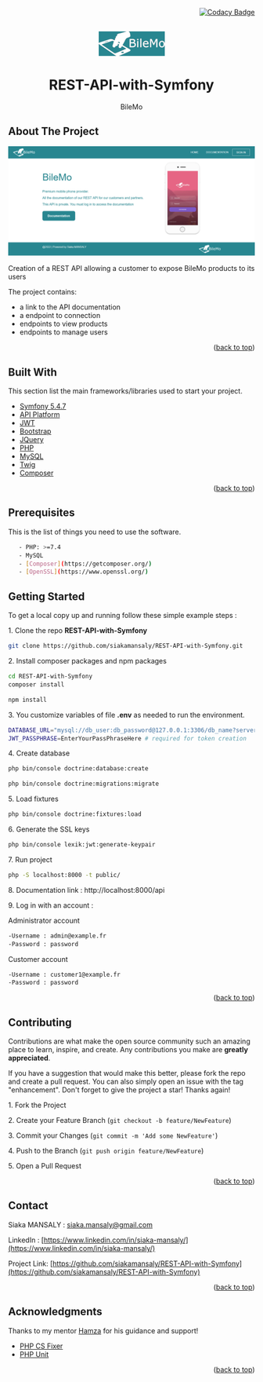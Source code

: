 <div id="top"></div>
<div align="right">

[![Codacy Badge](https://app.codacy.com/project/badge/Grade/48b3eef92a06470a86c89ffcd62ca399)](https://www.codacy.com/gh/siakamansaly/REST-API-with-Symfony/dashboard?utm_source=github.com&amp;utm_medium=referral&amp;utm_content=siakamansaly/REST-API-with-Symfony&amp;utm_campaign=Badge_Grade)

</div>
<!-- PROJECT LOGO -->
<br />
<div align="center">
  <a href="https://github.com/siakamansaly/REST-API-with-Symfony">
    <img src="public/images/logo_blue.png" alt="Logo">
  </a>
  <h1 align="center">REST-API-with-Symfony</h1>
  <p align="center">
    BileMo
  </p>
</div>

<!-- ABOUT THE PROJECT -->
## About The Project

<div align="center">
    <img src="public/images/Screenshot.png" alt="Screenshot" width="700px">
</div>
<p>Creation of a REST API allowing a customer to expose BileMo products to its users</p>
<p>The project contains:</p>
<ul>
  <li>a link to the API documentation</li>
  <li>a endpoint to connection</li>
  <li>endpoints to view products</li>
  <li>endpoints to manage users</li>
</ul>

<p align="right">(<a href="#top">back to top</a>)</p>

<!-- Built With -->
## Built With

This section list the main frameworks/libraries used to start your project.
<ul>
  <li><a href="https://symfony.com/doc/5.4/index.html" target="_blank">Symfony 5.4.7</a></li>
  <li><a href="https://api-platform.com/" target="_blank">API Platform</a></li>
  <li><a href="https://jwt.io/" target="_blank">JWT</a></li>
  <li><a href="https://getbootstrap.com/" target="_blank">Bootstrap</a></li>
  <li><a href="https://jquery.com" target="_blank">JQuery</a></li>
  <li><a href="https://www.php.net/" target="_blank">PHP</a></li>
  <li><a href="https://www.mysql.com/fr/">MySQL</a></li>
  <li><a href="https://twig.symfony.com/" target="_blank">Twig</a></li>
  <li><a href="https://getcomposer.org/" target="_blank">Composer</a></li>
</ul>

<p align="right">(<a href="#top">back to top</a>)</p>

<!-- Prerequisites -->
## Prerequisites

This is the list of things you need to use the software.
   ```sh
      - PHP: >=7.4
      - MySQL
      - [Composer](https://getcomposer.org/)
      - [OpenSSL](https://www.openssl.org/)
   ```
<!-- GETTING STARTED -->
## Getting Started

To get a local copy up and running follow these simple example steps :

1.&nbsp;Clone the repo **REST-API-with-Symfony**
   ```sh
   git clone https://github.com/siakamansaly/REST-API-with-Symfony.git
   ```

2.&nbsp;Install composer packages and npm packages
   ```sh
   cd REST-API-with-Symfony
   composer install
   ```
   ```sh
   npm install
   ```
3.&nbsp;You customize variables of file **.env** as needed to run the environment.
   ```sh
   DATABASE_URL="mysql://db_user:db_password@127.0.0.1:3306/db_name?serverVersion=5.7&charset=utf8mb4"
   JWT_PASSPHRASE=EnterYourPassPhraseHere # required for token creation
   ```
4.&nbsp;Create database
   ```sh
   php bin/console doctrine:database:create
   ```
   ```sh
   php bin/console doctrine:migrations:migrate
   ```
5.&nbsp;Load fixtures
   ```sh
   php bin/console doctrine:fixtures:load
   ```
6.&nbsp;Generate the SSL keys
   ```sh
   php bin/console lexik:jwt:generate-keypair
   ```
7.&nbsp;Run project
   ```sh
   php -S localhost:8000 -t public/
   ```  
8.&nbsp;Documentation link : http://localhost:8000/api

9.&nbsp;Log in with an account :

   Administrator account
   ```sh
   -Username : admin@example.fr
   -Password : password
   ```
   Customer account
   ```sh
   -Username : customer1@example.fr
   -Password : password
   ```


<p align="right">(<a href="#top">back to top</a>)</p>

<!-- CONTRIBUTING -->
## Contributing

Contributions are what make the open source community such an amazing place to learn, inspire, and create. Any contributions you make are **greatly appreciated**.

If you have a suggestion that would make this better, please fork the repo and create a pull request. You can also simply open an issue with the tag "enhancement".
Don't forget to give the project a star! Thanks again!

1.&nbsp;Fork the Project

2.&nbsp;Create your Feature Branch (`git checkout -b feature/NewFeature`)

3.&nbsp;Commit your Changes (`git commit -m 'Add some NewFeature'`)

4.&nbsp;Push to the Branch (`git push origin feature/NewFeature`)

5.&nbsp;Open a Pull Request

<p align="right">(<a href="#top">back to top</a>)</p>

<!-- CONTACT -->
## Contact

Siaka MANSALY : [siaka.mansaly@gmail.com](siaka.mansaly@gmail.com) 

LinkedIn : [https://www.linkedin.com/in/siaka-mansaly/](https://www.linkedin.com/in/siaka-mansaly/)

Project Link: [https://github.com/siakamansaly/REST-API-with-Symfony](https://github.com/siakamansaly/REST-API-with-Symfony)
              
<p align="right">(<a href="#top">back to top</a>)</p>

## Acknowledgments

Thanks to my mentor [Hamza](https://github.com/Hamzasakrani) for his guidance and support!

<ul>
  <li><a href="https://cs.symfony.com/" target="_blank">PHP CS Fixer</a></li>
  <li><a href="https://phpunit.de/index.html" target="_blank">PHP Unit</a></li>
</ul>

<p align="right">(<a href="#top">back to top</a>)</p>
